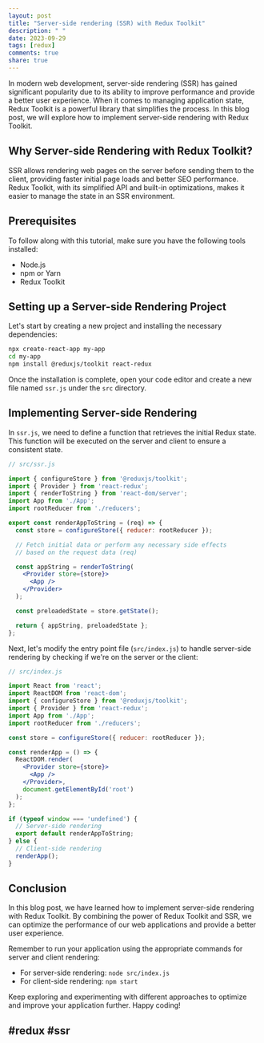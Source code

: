 ```yaml
---
layout: post
title: "Server-side rendering (SSR) with Redux Toolkit"
description: " "
date: 2023-09-29
tags: [redux]
comments: true
share: true
---
```


In modern web development, server-side rendering (SSR) has gained significant popularity due to its ability to improve performance and provide a better user experience. When it comes to managing application state, Redux Toolkit is a powerful library that simplifies the process. In this blog post, we will explore how to implement server-side rendering with Redux Toolkit.

## Why Server-side Rendering with Redux Toolkit?

SSR allows rendering web pages on the server before sending them to the client, providing faster initial page loads and better SEO performance. Redux Toolkit, with its simplified API and built-in optimizations, makes it easier to manage the state in an SSR environment.

## Prerequisites

To follow along with this tutorial, make sure you have the following tools installed:

- Node.js
- npm or Yarn
- Redux Toolkit

## Setting up a Server-side Rendering Project

Let's start by creating a new project and installing the necessary dependencies:

```bash
npx create-react-app my-app
cd my-app
npm install @reduxjs/toolkit react-redux
```

Once the installation is complete, open your code editor and create a new file named `ssr.js` under the `src` directory.

## Implementing Server-side Rendering

In `ssr.js`, we need to define a function that retrieves the initial Redux state. This function will be executed on the server and client to ensure a consistent state.

```jsx
// src/ssr.js

import { configureStore } from '@reduxjs/toolkit';
import { Provider } from 'react-redux';
import { renderToString } from 'react-dom/server';
import App from './App';
import rootReducer from './reducers';

export const renderAppToString = (req) => {
  const store = configureStore({ reducer: rootReducer });

  // Fetch initial data or perform any necessary side effects
  // based on the request data (req)

  const appString = renderToString(
    <Provider store={store}>
      <App />
    </Provider>
  );

  const preloadedState = store.getState();

  return { appString, preloadedState };
};
```

Next, let's modify the entry point file (`src/index.js`) to handle server-side rendering by checking if we're on the server or the client:

```jsx
// src/index.js

import React from 'react';
import ReactDOM from 'react-dom';
import { configureStore } from '@reduxjs/toolkit';
import { Provider } from 'react-redux';
import App from './App';
import rootReducer from './reducers';

const store = configureStore({ reducer: rootReducer });

const renderApp = () => {
  ReactDOM.render(
    <Provider store={store}>
      <App />
    </Provider>,
    document.getElementById('root')
  );
};

if (typeof window === 'undefined') {
  // Server-side rendering
  export default renderAppToString;
} else {
  // Client-side rendering
  renderApp();
}
```

## Conclusion

In this blog post, we have learned how to implement server-side rendering with Redux Toolkit. By combining the power of Redux Toolkit and SSR, we can optimize the performance of our web applications and provide a better user experience.

Remember to run your application using the appropriate commands for server and client rendering:

- For server-side rendering: `node src/index.js`
- For client-side rendering: `npm start`

Keep exploring and experimenting with different approaches to optimize and improve your application further. Happy coding! 

## #redux #ssr